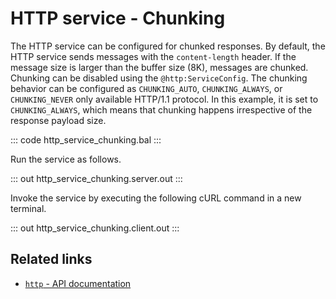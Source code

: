 # HTTP service - Chunking

The HTTP service can be configured for chunked responses. By default, the HTTP service sends messages with the `content-length` header. If the message size is larger than the buffer size (8K), messages are chunked. Chunking can be disabled using the `@http:ServiceConfig`. The chunking behavior can be configured as `CHUNKING_AUTO`, `CHUNKING_ALWAYS`, or `CHUNKING_NEVER` only available HTTP/1.1 protocol. In this example, it is set to `CHUNKING_ALWAYS`, which means that chunking happens irrespective of the response payload size.

::: code http_service_chunking.bal :::

Run the service as follows.

::: out http_service_chunking.server.out :::

Invoke the service by executing the following cURL command in a new terminal.

::: out http_service_chunking.client.out :::

## Related links
- [`http` - API documentation](https://lib.ballerina.io/ballerina/http/latest/)
